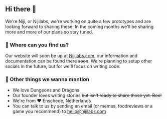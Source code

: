 ## Hi there 👋

We're Niji, or Nijilabs, we're working on quite a few prototypes and are looking forward to sharing these. In the coming months we'll be sharing more and more of our plans so stay tuned.

### 🌈 Where can you find us?
Our website will soon be up at [Nijilabs.com](https://nijilabs.com/), our information and documentation can be found there ~~soon~~. We're planning to setup other socials in the future, but for we'll focus on writing code.

### 🤙 Other things we wanna mention
- We love Dungeons and Dragons
- Our founder loves writing stories ~~but isn't ready to share these yet. Boo!~~	
- We're from ❤️ Enschede, Netherlands
- You can talk to us by sending an email (or memes, foodreviews or a game you recommend) to [hello@nijilabs.com](mailto:hello@nijilabs.com)
